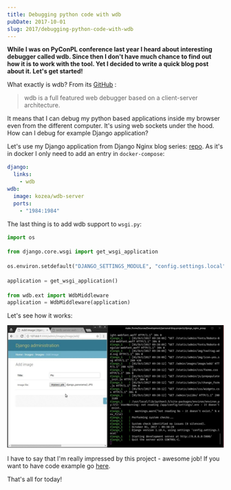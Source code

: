 ```yaml
---
title: Debugging python code with wdb
pubDate: 2017-10-01
slug: 2017/debugging-python-code-with-wdb
---
```


**While I was on PyConPL conference last year I heard about interesting debugger called wdb. Since then I don't have much chance to find out how it is to work with the tool. Yet I decided to write a quick blog post about it. Let's get started!**

What exactly is wdb? From its [GitHub](https://github.com/Kozea/wdb) :

> wdb is a full featured web debugger based on a client-server
> architecture.

It means that I can debug my python based applications inside my browser even from the different computer. It's using web sockets under the hood. How can I debug for example Django application?

Let's use my Django application from Django Nginx blog series: [repo](https://github.com/krzysztofzuraw/personal-blog-projects/tree/master/django_nginx_proxy). As it's in docker I only need to add an entry in `docker-compose`:

```yaml
django:
  links:
    - wdb
wdb:
  image: kozea/wdb-server
  ports:
    - "1984:1984"
```

The last thing is to add wdb support to `wsgi.py`:

```python
import os

from django.core.wsgi import get_wsgi_application

os.environ.setdefault("DJANGO_SETTINGS_MODULE", "config.settings.local")

application = get_wsgi_application()

from wdb.ext import WdbMiddleware
application = WdbMiddleware(application)
```

Let's see how it works:

![How wdb works](../../assets/2017-10-01-wdb.jpg)

I have to say that I'm really impressed by this project - awesome job! If you want to have code example go [here](https://github.com/krzysztofzuraw/personal-blog-projects/tree/master/django_nginx_proxy).

That's all for today!
